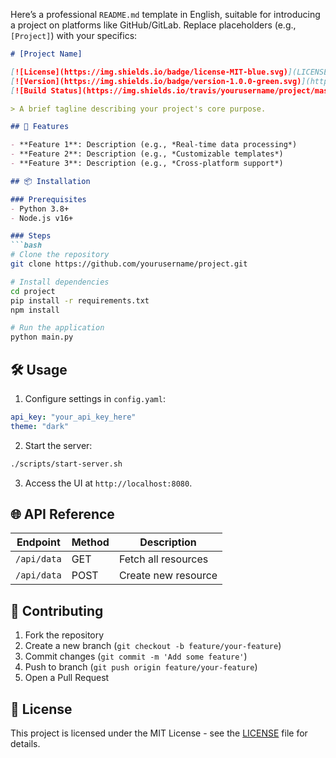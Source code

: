 Here’s a professional `README.md` template in English, suitable for introducing a project on platforms like GitHub/GitLab. Replace placeholders (e.g., `[Project]`) with your specifics:

```markdown
# [Project Name]

[![License](https://img.shields.io/badge/license-MIT-blue.svg)](LICENSE)
[![Version](https://img.shields.io/badge/version-1.0.0-green.svg)](https://github.com/yourusername/project/releases)
[![Build Status](https://img.shields.io/travis/yourusername/project/master.svg)](https://travis-ci.org/yourusername/project)

> A brief tagline describing your project's core purpose.

## 🚀 Features

- **Feature 1**: Description (e.g., *Real-time data processing*)
- **Feature 2**: Description (e.g., *Customizable templates*)
- **Feature 3**: Description (e.g., *Cross-platform support*)

## 📦 Installation

### Prerequisites
- Python 3.8+
- Node.js v16+

### Steps
```bash
# Clone the repository
git clone https://github.com/yourusername/project.git

# Install dependencies
cd project
pip install -r requirements.txt
npm install

# Run the application
python main.py
```

## 🛠️ Usage

1. Configure settings in `config.yaml`:
```yaml
api_key: "your_api_key_here"
theme: "dark"
```

2. Start the server:
```bash
./scripts/start-server.sh
```

3. Access the UI at `http://localhost:8080`.

## 🌐 API Reference
| Endpoint    | Method | Description               |
|-------------|--------|---------------------------|
| `/api/data` | GET    | Fetch all resources       |
| `/api/data` | POST   | Create new resource       |

## 🤝 Contributing
1. Fork the repository
2. Create a new branch (`git checkout -b feature/your-feature`)
3. Commit changes (`git commit -m 'Add some feature'`)
4. Push to branch (`git push origin feature/your-feature`)
5. Open a Pull Request

## 📄 License
This project is licensed under the MIT License - see the [LICENSE](LICENSE) file for details.

